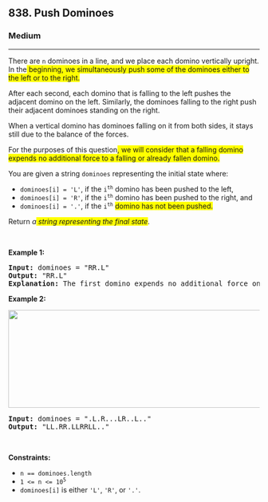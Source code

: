 <h2>838. Push Dominoes</h2><h3>Medium</h3><hr><div><p>There are <code>n</code> dominoes in a line, and we place each domino vertically upright. In the<span class="highlighter--highlighted" style="background-color: yellow;" data-highlight-id="0"> beginning, we simultaneously push some of the dominoes either to the left or to the right.</span></p>

<p>After each second, each domino that is falling to the left pushes the adjacent domino on the left. Similarly, the dominoes falling to the right push their adjacent dominoes standing on the right.</p>

<p>When a vertical domino has dominoes falling on it from both sides, it stays still due to the balance of the forces.</p>

<p>For the purposes of this question<span class="highlighter--highlighted" style="background-color: yellow;" data-highlight-id="3">, we will consider that a falling domino expends no additional force to a falling or already fallen domino.</span></p>

<p>You are given a string <code>dominoes</code> representing the initial state where:</p>

<ul>
	<li><code>dominoes[i] = 'L'</code>, if the <code>i<sup>th</sup></code> domino has been pushed to the left,</li>
	<li><code>dominoes[i] = 'R'</code>, if the <code>i<sup>th</sup></code> domino has been pushed to the right, and</li>
	<li><code>dominoes[i] = '.'</code>, if the <code>i<sup>th</sup></code> <span class="highlighter--highlighted" style="background-color: yellow;" data-highlight-id="2">domino has not been pushed.</span></li>
</ul>

<p>Return <em>a<span class="highlighter--highlighted" style="background-color: yellow;" data-highlight-id="1"> string representing the final state</span></em>.</p>

<p>&nbsp;</p>
<p><strong>Example 1:</strong></p>

<pre><strong>Input:</strong> dominoes = "RR.L"
<strong>Output:</strong> "RR.L"
<strong>Explanation:</strong> The first domino expends no additional force on the second domino.
</pre>

<p><strong>Example 2:</strong></p>
<img alt="" src="https://s3-lc-upload.s3.amazonaws.com/uploads/2018/05/18/domino.png" style="height: 196px; width: 512px;">
<pre><strong>Input:</strong> dominoes = ".L.R...LR..L.."
<strong>Output:</strong> "LL.RR.LLRRLL.."
</pre>

<p>&nbsp;</p>
<p><strong>Constraints:</strong></p>

<ul>
	<li><code>n == dominoes.length</code></li>
	<li><code>1 &lt;= n &lt;= 10<sup>5</sup></code></li>
	<li><code>dominoes[i]</code> is either <code>'L'</code>, <code>'R'</code>, or <code>'.'</code>.</li>
</ul>
</div>